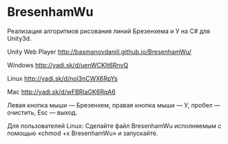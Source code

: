 BresenhamWu
===========

Реализация алгоритмов рисования линий Брезенхема и У на C# для Unity3d.

Unity Web Player http://basmanovdaniil.github.io/BresenhamWu/

Windows http://yadi.sk/d/uenWCKIt6RnvQ

Linux http://yadi.sk/d/nol3nCWX6RpYs

Mac http://yadi.sk/d/wFBRlaGK6RqA6

Левая  кнопка мыши — Брезенхем, правая кнопка мыши — У, пробел — очистить, Esc — выход.

Для пользователей Linux: Сделайте файл BresenhamWu исполняемым с помощью «chmod +x BresenhamWu» и запускайте.
